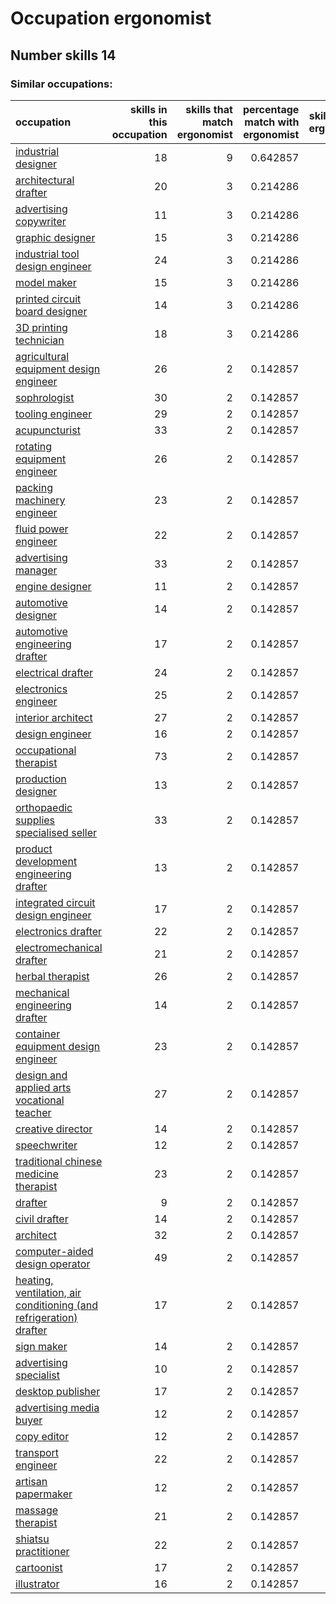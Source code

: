 # Occupation ergonomist
## Number skills 14
### Similar occupations:
| occupation                                                                                                                                  |   skills in this occupation |   skills that match ergonomist |   percentage match with ergonomist |   skills not in ergonomist |
|:--------------------------------------------------------------------------------------------------------------------------------------------|----------------------------:|-------------------------------:|-----------------------------------:|---------------------------:|
| [industrial designer](industrial_designer.md)                                                                                               |                          18 |                              9 |                           0.642857 |                          9 |
| [architectural drafter](architectural_drafter.md)                                                                                           |                          20 |                              3 |                           0.214286 |                         17 |
| [advertising copywriter](advertising_copywriter.md)                                                                                         |                          11 |                              3 |                           0.214286 |                          8 |
| [graphic designer](graphic_designer.md)                                                                                                     |                          15 |                              3 |                           0.214286 |                         12 |
| [industrial tool design engineer](industrial_tool_design_engineer.md)                                                                       |                          24 |                              3 |                           0.214286 |                         21 |
| [model maker](model_maker.md)                                                                                                               |                          15 |                              3 |                           0.214286 |                         12 |
| [printed circuit board designer](printed_circuit_board_designer.md)                                                                         |                          14 |                              3 |                           0.214286 |                         11 |
| [3D printing technician](3D_printing_technician.md)                                                                                         |                          18 |                              3 |                           0.214286 |                         15 |
| [agricultural equipment design engineer](agricultural_equipment_design_engineer.md)                                                         |                          26 |                              2 |                           0.142857 |                         24 |
| [sophrologist](sophrologist.md)                                                                                                             |                          30 |                              2 |                           0.142857 |                         28 |
| [tooling engineer](tooling_engineer.md)                                                                                                     |                          29 |                              2 |                           0.142857 |                         27 |
| [acupuncturist](acupuncturist.md)                                                                                                           |                          33 |                              2 |                           0.142857 |                         31 |
| [rotating equipment engineer](rotating_equipment_engineer.md)                                                                               |                          26 |                              2 |                           0.142857 |                         24 |
| [packing machinery engineer](packing_machinery_engineer.md)                                                                                 |                          23 |                              2 |                           0.142857 |                         21 |
| [fluid power engineer](fluid_power_engineer.md)                                                                                             |                          22 |                              2 |                           0.142857 |                         20 |
| [advertising manager](advertising_manager.md)                                                                                               |                          33 |                              2 |                           0.142857 |                         31 |
| [engine designer](engine_designer.md)                                                                                                       |                          11 |                              2 |                           0.142857 |                          9 |
| [automotive designer](automotive_designer.md)                                                                                               |                          14 |                              2 |                           0.142857 |                         12 |
| [automotive engineering drafter](automotive_engineering_drafter.md)                                                                         |                          17 |                              2 |                           0.142857 |                         15 |
| [electrical drafter](electrical_drafter.md)                                                                                                 |                          24 |                              2 |                           0.142857 |                         22 |
| [electronics engineer](electronics_engineer.md)                                                                                             |                          25 |                              2 |                           0.142857 |                         23 |
| [interior architect](interior_architect.md)                                                                                                 |                          27 |                              2 |                           0.142857 |                         25 |
| [design engineer](design_engineer.md)                                                                                                       |                          16 |                              2 |                           0.142857 |                         14 |
| [occupational therapist](occupational_therapist.md)                                                                                         |                          73 |                              2 |                           0.142857 |                         71 |
| [production designer](production_designer.md)                                                                                               |                          13 |                              2 |                           0.142857 |                         11 |
| [orthopaedic supplies specialised seller](orthopaedic_supplies_specialised_seller.md)                                                       |                          33 |                              2 |                           0.142857 |                         31 |
| [product development engineering drafter](product_development_engineering_drafter.md)                                                       |                          13 |                              2 |                           0.142857 |                         11 |
| [integrated circuit design engineer](integrated_circuit_design_engineer.md)                                                                 |                          17 |                              2 |                           0.142857 |                         15 |
| [electronics drafter](electronics_drafter.md)                                                                                               |                          22 |                              2 |                           0.142857 |                         20 |
| [electromechanical drafter](electromechanical_drafter.md)                                                                                   |                          21 |                              2 |                           0.142857 |                         19 |
| [herbal therapist](herbal_therapist.md)                                                                                                     |                          26 |                              2 |                           0.142857 |                         24 |
| [mechanical engineering drafter](mechanical_engineering_drafter.md)                                                                         |                          14 |                              2 |                           0.142857 |                         12 |
| [container equipment design engineer](container_equipment_design_engineer.md)                                                               |                          23 |                              2 |                           0.142857 |                         21 |
| [design and applied arts vocational teacher](design_and_applied_arts_vocational_teacher.md)                                                 |                          27 |                              2 |                           0.142857 |                         25 |
| [creative director](creative_director.md)                                                                                                   |                          14 |                              2 |                           0.142857 |                         12 |
| [speechwriter](speechwriter.md)                                                                                                             |                          12 |                              2 |                           0.142857 |                         10 |
| [traditional chinese medicine therapist](traditional_chinese_medicine_therapist.md)                                                         |                          23 |                              2 |                           0.142857 |                         21 |
| [drafter](drafter.md)                                                                                                                       |                           9 |                              2 |                           0.142857 |                          7 |
| [civil drafter](civil_drafter.md)                                                                                                           |                          14 |                              2 |                           0.142857 |                         12 |
| [architect](architect.md)                                                                                                                   |                          32 |                              2 |                           0.142857 |                         30 |
| [computer-aided design operator](computer-aided_design_operator.md)                                                                         |                          49 |                              2 |                           0.142857 |                         47 |
| [heating, ventilation, air conditioning (and refrigeration) drafter](heating,_ventilation,_air_conditioning_(and_refrigeration)_drafter.md) |                          17 |                              2 |                           0.142857 |                         15 |
| [sign maker](sign_maker.md)                                                                                                                 |                          14 |                              2 |                           0.142857 |                         12 |
| [advertising specialist](advertising_specialist.md)                                                                                         |                          10 |                              2 |                           0.142857 |                          8 |
| [desktop publisher](desktop_publisher.md)                                                                                                   |                          17 |                              2 |                           0.142857 |                         15 |
| [advertising media buyer](advertising_media_buyer.md)                                                                                       |                          12 |                              2 |                           0.142857 |                         10 |
| [copy editor](copy_editor.md)                                                                                                               |                          12 |                              2 |                           0.142857 |                         10 |
| [transport engineer](transport_engineer.md)                                                                                                 |                          22 |                              2 |                           0.142857 |                         20 |
| [artisan papermaker](artisan_papermaker.md)                                                                                                 |                          12 |                              2 |                           0.142857 |                         10 |
| [massage therapist](massage_therapist.md)                                                                                                   |                          21 |                              2 |                           0.142857 |                         19 |
| [shiatsu practitioner](shiatsu_practitioner.md)                                                                                             |                          22 |                              2 |                           0.142857 |                         20 |
| [cartoonist](cartoonist.md)                                                                                                                 |                          17 |                              2 |                           0.142857 |                         15 |
| [illustrator](illustrator.md)                                                                                                               |                          16 |                              2 |                           0.142857 |                         14 |
